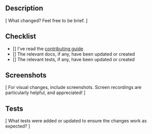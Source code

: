 ## Description

[ What changed? Feel free to be brief. ]

## Checklist

- [] I've read the [contributing guide](https://github.com/noiragentdev/noiragent/blob/main/CONTRIBUTING.md)
- [] The relevant docs, if any, have been updated or created
- [] The relevant tests, if any, have been updated or created

## Screenshots

[ For visual changes, include screenshots. Screen recordings are particularly helpful, and appreciated! ]

## Tests

[ What tests were added or updated to ensure the changes work as expected? ]
